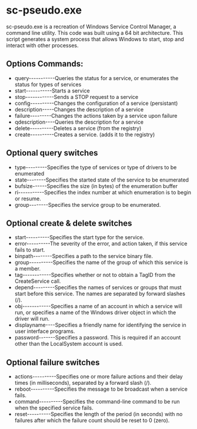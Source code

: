 sc-pseudo.exe
=============

sc-pseudo.exe is a recreation of Windows Service Control Manager, a command line utility. This code was built using a 64 bit architecture. 
This script generates a system process that allows Windows to start, stop and interact with other processes. 

## Options Commands:
- query-----------Queries the status for a service, or
                  enumerates the status for types of services
- start-----------Starts a service
- stop------------Sends a STOP request to a service
- config----------Changes the configuration of a service (persistant)
- description-----Changes the description of a service
- failure---------Changes the actions taken by a service upon failure
- qdescription----Queries the description for a service
- delete----------Deletes a service (from the registry)
- create----------Creates a service. (adds it to the registry)
            
## Optional query switches 
 - type---------Specifies the type of services or type of drivers to be enumerated
 - state--------Specifies the started state of the service to be enumerated
 - bufsize------Specifies the size (in bytes) of the enumeration buffer
 - ri-----------Specifies the index number at which enumeration is to begin or resume.
 - group--------Specifies the service group to be enumerated.

## Optional create & delete switches 
- start----------Specifies the start type for the service.
- error----------The severity of the error, and action taken, if this service fails to start.
- binpath--------Specifies a path to the service binary file. 
- group----------Specifies the name of the group of which this service is a member.
- tag------------Specifies whether or not to obtain a TagID from the CreateService call.
- depend---------Specifies the names of services or groups that must start before this service. The names are separated by forward slashes (/).
- obj------------Specifies a name of an account in which a service will run, or specifies a name of the Windows driver object in which the driver will run.
- displayname----Specifies a friendly name for identifying the service in user interface programs.
- password-------Specifies a password. This is required if an account other than the LocalSystem account is used. 

## Optional failure switches
- actions----------Specifies one or more failure actions and their delay times (in milliseconds), separated by a forward slash (/).
- reboot----------Specifies the message to be broadcast when a service fails.
- command----------Specifies the command-line command to be run when the specified service fails.
- reset----------Specifies the length of the period (in seconds) with no failures after which the failure count should be reset to 0 (zero).
